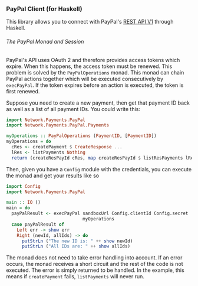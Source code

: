 ### PayPal Client (for Haskell) ###

This library allows you to connect with PayPal's
[REST API V1](https://developer.paypal.com/docs/api/) through Haskell.

###### The PayPal Monad and Session

PayPal's API uses OAuth 2 and therefore provides access tokens which expire.
When this happens, the access token must be renewed. This problem is solved by
the `PayPalOperations` monad. This monad can chain PayPal actions together which
will be executed consecutively by `execPayPal`. If the token expires before an
action is executed, the token is first renewed.

Suppose you need to create a new payment, then get that payment ID back as well
as a list of all payment IDs. You could write this:

```haskell
import Network.Payments.PayPal
import Network.Payments.PayPal.Payments

myOperations :: PayPalOperations (PaymentID, [PaymentID])
myOperations = do
  cRes <- createPayment $ CreateResponse ...
  lRes <- listPayments Nothing
  return (createResPayId cRes, map createResPayId $ listResPayments lRes)
```

Then, given you have a `Config` module with the credentials, you can execute the
monad and get your results like so

```haskell
import Config
import Network.Payments.PayPal

main :: IO ()
main = do
  payPalResult <- execPayPal sandboxUrl Config.clientId Config.secret
                             myOperations
  case payPalResult of
    Left err -> show err
    Right (newId, allIds) -> do
      putStrLn ("The new ID is: " ++ show newId)
      putStrLn ("All IDs are: " ++ show allIds)
```

The monad does not need to take error handling into account. If an error occurs,
the monad receives a short circuit and the rest of the code is not executed. The
error is simply returned to be handled. In the example, this means if
`createPayment` fails, `listPayments` will never run.
